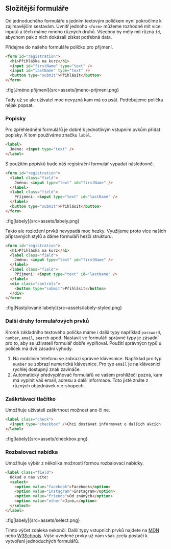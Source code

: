 ## Složitější formuláře

Od jednoduchého formuláře s jedním textovým políčkem nyní pokročíme k zajímavějším sestavám. Uvnitř jednoho `<form>` můžeme rozhodně mít více inputů a těch máme mnoho různých druhů. Všechny by měly mít různá `id`, abychom pak z nich dokázali získat potřebná data.

Přidejme do našeho formuláře políčko pro přijmení.

```html
<form id="registration">
  <h1>Přihláška na kurz</h1>
  <input id="firstName" type="text" />
  <input id="lastName" type="text" />
  <button type="submit">Přihlásit</button>
</form>
```

::fig[Jméno příjmení]{src=assets/jmeno-prijmeni.png}

Tady už se ale uživatel moc nevyzná kam má co psát. Potřebujeme políčka nějak popsat. 

### Popisky

Pro zpřehlednění formulářů je dobré k jednotlivým vstupním pvkům přidat popisky. K tom používáme značku `label`.

```html
<label>
  Jméno: <input type="text" />
</label>
```   

S použitím popisků bude náš registrační formulář vypadat následovně.

```html
<form id="registration">
  <label class="field">
    Jméno: <input type="text" id="firstName" />
  </label>
  <label class="field">
    Příjmení: <input type="text" id="lastName" />
  </label>
  <button type="submit">Přihlásit</button>
</form>
```

::fig[labely]{src=assets/labely.png}

Takto ale rozložení prvků nevypadá moc hezky. Využijeme proto více našich připravných stylů a dáme formuláři hezčí strukturu.

```html
<form id="registration">
  <h1>Přihláška na kurz</h1>
  <label class="field">
    Jméno: <input type="text" id="firstName" />
  </label>
  <label class="field">
    Příjmení: <input type="text" id="lastName" />
  </label>
  <div class="controls">
    <button type="submit">Přihlásit</button>
  </div>
</form>
```

::fig[Nastylované labely]{src=assets/labely-styled.png}

### Další druhy formulářových prvků

Kromě základního textového políčka máme i další typy například `password`, `number`, `email`, `search` apod. Nastavit ve formuláři správné typy je zásadní pro to, aby se uživateli formulář dobře vyplňoval. Použití správnýcn typů u políček má dvě zásadní výhody. 

1. Na mobilním telefonu se zobrazí správné klávesnice. Napřiklad pro typ `number` se zobrazí numerická klávesnice. Pro typ `email` je na klávesnici rychlej dostupný znak zavináče.
1. Automatický předvyplňovač formulářů ve vašem prohlížeči pozná, kam má vyplnit váš email, adresu a další informace. Toto jistě znáte z různých objednávek v e-shopech.

### Zaškrtávací tlačítko

Umožňuje uživateli zaškrtnout možnost ano či ne. 

```html
<label class="check">
  <input type="checkbox" />Chci dostávat informovat o dalších akcích
</label>
```

::fig[labely]{src=assets/checkbox.png}

### Rozbalovací nabídka

Umožňuje výběr z několika možností formou rozbalovací nabídky.

```html
<label class="field">
  Odkud o nás víte:
  <select>
    <option value="facebook">Facebook</option>
    <option value="instagram">Instagram</option>
    <option value="friends">Od známých</option>
    <option value="other">Jiné…</option>
  </select>
</label>
```

::fig[labely]{src=assets/select.png}

Tímto výčet zdaleka nekončí. Další typy vstupních prvků najdete na [MDN](https://developer.mozilla.org/en-US/docs/Web/HTML/Element/input#input_types) nebo [W3Schools](https://www.w3schools.com/html/html_form_input_types.asp). Výše uvedené prvky už nám však zcela postačí k vytvoření jednoduchých formulářů.
